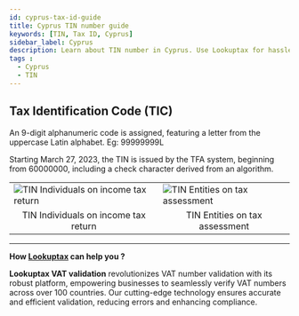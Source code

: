 ```yaml
---
id: cyprus-tax-id-guide
title: Cyprus TIN number guide
keywords: [TIN, Tax ID, Cyprus]
sidebar_label: Cyprus
description: Learn about TIN number in Cyprus. Use Lookuptax for hassle-free tax id validation in Cyprus and other 100+ countries
tags : 
  - Cyprus
  - TIN
---
```


## Tax Identification Code (TIC)
An 9-digit alphanumeric code is assigned, featuring a letter from the uppercase Latin alphabet. Eg: 99999999L

Starting March 27, 2023, the TIN is issued by the TFA system, beginning from 60000000, including a check character derived from an algorithm.

<table align="center" border="0px" border-color="#dedede"><tr><td>
  <img src="/docs/img/taxid/tin-cyprus.PNG" alt="TIN Individuals on income tax return"/>
  </td><td>
  <img src="/docs/img/taxid/tin-cyprus-1.PNG" alt="TIN Entities on tax assessment"/>
  </td></tr>
  <tr><td align="center">TIN Individuals on income tax return</td><td align="center">TIN Entities on tax assessment</td></tr>
</table>

----
**How [Lookuptax](https://lookuptax.com/) can help you ?**

**Lookuptax VAT validation** revolutionizes VAT number validation with its robust platform, empowering businesses to seamlessly verify VAT numbers across over 100 countries. Our cutting-edge technology ensures accurate and efficient validation, reducing errors and enhancing compliance.
